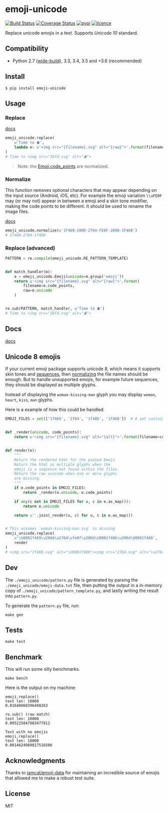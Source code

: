 # emoji-unicode

[![Build Status](https://img.shields.io/travis/nitely/emoji-unicode.svg?style=flat-square)](https://travis-ci.org/nitely/emoji-unicode)
[![Coverage Status](https://img.shields.io/coveralls/nitely/emoji-unicode.svg?style=flat-square)](https://coveralls.io/r/nitely/emoji-unicode)
[![pypi](https://img.shields.io/pypi/v/emoji-unicode.svg?style=flat-square)](https://pypi.python.org/pypi/emoji-unicode)
[![licence](https://img.shields.io/pypi/l/emoji-unicode.svg?style=flat-square)](https://raw.githubusercontent.com/nitely/emoji-unicode/master/LICENSE)

Replace unicode emojis in a text. Supports *Unicode 10* standard.

## Compatibility

* Python 2.7 ([wide-build](http://emoji-unicode.readthedocs.org/en/latest/python2.html)),
3.3, 3.4, 3.5 and +3.6 (recommended)

## Install

```
$ pip install emoji-unicode
```

## Usage

### Replace

[docs](http://emoji-unicode.readthedocs.org/en/latest/api.html#emoji_unicode.replace)

```python
emoji_unicode.replace(
    u'Time to ⛽',
    lambda e: u'<img src="{filename}.svg" alt="{raw}">'.format(filename=e.code_points, raw=e.unicode)
)
# Time to <img src="26fd.svg" alt="⛽">
```

> Note: the [Emoji.code_points](http://emoji-unicode.readthedocs.org/en/latest/api.html#emoji_unicode.Emoji.code_points) are normalized.

### Normalize

This function removes optional characters that may appear depending on
the input source (Android, iOS, etc). For example the emoji variation `\\uFE0F`
may (or may not) appear in between a emoji and a skin tone modifier,
making the code points to be different. It should be used
to rename the image files.

[docs](http://emoji-unicode.readthedocs.org/en/latest/api.html#emoji_unicode.normalize)

```python
emoji_unicode.normalize(u'1F468-200D-2764-FE0F-200D-1F468')
# 1f468-2764-1f468
```

### Replace (advanced)

```python
PATTERN = re.compile(emoji_unicode.RE_PATTERN_TEMPLATE)


def match_handler(m):
    e = emoji_unicode.Emoji(unicode=m.group('emoji'))
    return u'<img src="{filename}.svg" alt="{raw}">'.format(
        filename=e.code_points,
        raw=e.unicode
    )


re.sub(PATTERN, match_handler, u'Time to ⛽')
# Time to <img src="26fd.svg" alt="⛽">
```

## Docs

[docs](http://emoji-unicode.readthedocs.org/en/latest/)

## Unicode 8 emojis

If your current emoji package supports unicode 8,
which means it supports skin tones and [sequences](http://unicode.org/reports/tr51/),
then [normalizing](https://github.com/nitely/emoji-unicode#normalize) the file names
should be enough. But to handle unsupported emojis, for example future sequences,
they should be displayed as multiple glyphs.

Instead of displaying the `woman-kissing-man` glyph you may
display `woman`, `heart`, `kiss`, `man` glyphs.

Here is a example of how this could be handled:

```python
EMOJI_FILES = set(['1f469', '2764', '1f48b', '1f468'])  # A set containing the emoji file names


def _render(unicode, code_points):
    return u'<img src="{filename}.svg" alt="{alt}">'.format(filename=code_points, alt=unicode)


def render(e):
    """
    Return the rendered html for the passed Emoji.
    Return the html as multiple glyphs when the
    emoji is a sequence not found within the files.
    Return the raw unicode when one or more glyphs
    are missing.
    """
    if e.code_points in EMOJI_FILES:
        return _render(e.unicode, e.code_points)

    if any(c not in EMOJI_FILES for u, c in e.as_map()):
        return e.unicode

    return u''.join(_render(u, c) for u, c in e.as_map())


# This assumes `woman-kissing-man.svg` is missing
emoji_unicode.replace(
    u'\U0001f469\u200d\u2764\ufe0f\u200d\U0001f48b\u200d\U0001f468',
    render
)
# <img src="1f469.svg" alt="\U0001f469"><img src="2764.svg" alt="\u2764"> ...
```

## Dev

The `./emoji_unicode/pattern.py` file is generated
by parsing the `./emoji_unicode/emoji-data.txt` file,
then putting the output in a in-memory copy of
`./emoji_unicode/pattern_template.py`, and lastly
writing the result into `pattern.py`.

To generate the `pattern.py` file, run:

```
make gen
```

## Tests

```
make test
```

## Benchmark

This will run some silly benchmarks.

```
make bench
```

Here is the output on my machine:

```
emoji.replace()
text len: 10000
0.01640868396498263

re.sub() (raw match)
text len: 10000
0.005225047003477812

Text with no emojis
emoji.replace()
text len: 10000
0.0014624089817516506
```

## Acknowledgments

Thanks to [iamcal/emoji-data](https://github.com/iamcal/emoji-data)
for maintaining an incredible source of emojis that allowed me
to make a robust test suite.

## License
MIT
